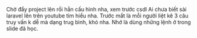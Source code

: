 Chờ đẩy project lên rồi hẳn cấu hình nha, xem trước csdl 
Ai chưa biết sài laravel lên trên youtube tìm hiểu nha.
Trước mắt là mỗi người liệt kê 3 câu truy vấn k dễ mà dạng trug bình, khó nha. Nhớ là dùng những lệnh ở trong slide đã học.
